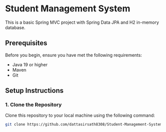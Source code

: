 # Student Management System

This is a basic Spring MVC project with Spring Data JPA and H2 in-memory database.

## Prerequisites

Before you begin, ensure you have met the following requirements:

- Java 19 or higher
- Maven
- Git

## Setup Instructions

### 1. Clone the Repository

Clone this repository to your local machine using the following command:

```bash
git clone https://github.com/dattasirsath8308/Student-Management-System.git
